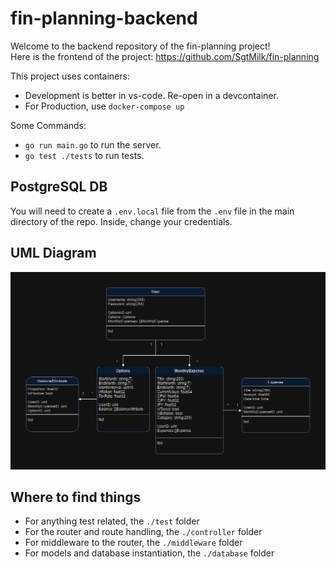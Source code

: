 # fin-planning-backend

Welcome to the backend repository of the fin-planning project!  
Here is the frontend of the project: https://github.com/SgtMilk/fin-planning

This project uses containers:
- Development is better in vs-code. Re-open in a devcontainer.
- For Production, use `docker-compose up`

Some Commands: 
- `go run main.go` to run the server.
- `go test ./tests` to run tests.

## PostgreSQL DB
You will need to create a `.env.local` file from the `.env` file in the main directory of the repo. Inside, change your credentials.

## UML Diagram
![alt text](./assets/fin-planning.jpg)

## Where to find things
- For anything test related, the `./test` folder
- For the router and route handling, the `./controller` folder
- For middleware to the router, the `./middleware` folder
- For models and database instantiation, the `./database` folder
